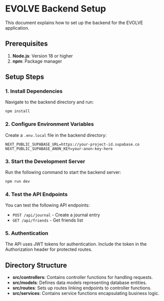 # EVOLVE Backend Setup

This document explains how to set up the backend for the EVOLVE application.

## Prerequisites

1. **Node.js**: Version 18 or higher
2. **npm**: Package manager

## Setup Steps

### 1. Install Dependencies

Navigate to the backend directory and run:

```bash
npm install
```

### 2. Configure Environment Variables

Create a `.env.local` file in the backend directory:

```env
NEXT_PUBLIC_SUPABASE_URL=https://your-project-id.supabase.co
NEXT_PUBLIC_SUPABASE_ANON_KEY=your-anon-key-here
```

### 3. Start the Development Server

Run the following command to start the backend server:

```bash
npm run dev
```

### 4. Test the API Endpoints

You can test the following API endpoints:

- `POST /api/journal` - Create a journal entry
- `GET /api/friends` - Get friends list

### 5. Authentication

The API uses JWT tokens for authentication. Include the token in the Authorization header for protected routes.

## Directory Structure

- **src/controllers**: Contains controller functions for handling requests.
- **src/models**: Defines data models representing database entities.
- **src/routes**: Sets up routes linking endpoints to controller functions.
- **src/services**: Contains service functions encapsulating business logic.